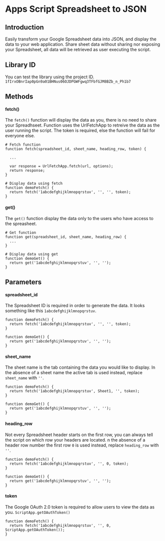 # Apps Script Spreadsheet to JSON

## Introduction
Easily transform your Google Spreadsheet data into JSON, and display the data to your web application. Share sheet data without sharing nor exposing your Spreadsheet, all data will be retrieved as user executing the script.

## Library ID
You can test the library using the project ID.
`1fIrxOBnrIap0pGn9a01BHNus06OJDPGWFgwq3TFbfGJM8BZb_n_Ph1b7`

## Methods
#### fetch()
The `fetch()` function will display the data as you, there is no need to share your Spreadhseet. Function uses the UrlFetchApp to retreive the data as the user running the script. The token is required, else the function will fail for everyone else.
```
# Fetch function
function fetch(spreadsheet_id, sheet_name, heading_row, token) {

  ...

  var response = UrlFetchApp.fetch(url, options);
  return response;
}
```

```
# Display data using fetch
function demoFetch() {
  return fetch('1abcdefghijklmnopqrstuv', '', '', token);
}
```

#### get()
The `get()` function display the data only to the users who have access to the spreasheet.
```
# Get function
function get(spreadsheet_id, sheet_name, heading_row) {
  ...
}
```

```
# Display data using get
function demoGet() {
  return get('1abcdefghijklmnopqrstuv', '', '');
}
```

## Parameters
#### spreadsheet_id 
The Spreadsheet ID is required in order to generate the data. It looks something like this `1abcdefghijklmnopqrstuv`.
```
function demoFetch() {
  return fetch('1abcdefghijklmnopqrstuv', '', '', token);
}
```
```
function demoGet() {
  return get('1abcdefghijklmnopqrstuv', '', '');
}
```

#### sheet_name
The sheet name is the tab containing the data you would like to display. In the absence of a sheet name the active tab is used instead, replace `sheet_name` with `''`.
```
function demoFetch() {
  return fetch('1abcdefghijklmnopqrstuv', Sheet1, '', token);
}
```
```
function demoGet() {
  return get('1abcdefghijklmnopqrstuv', '', '');
}
```

#### heading_row
Not every Spreadsheet header starts on the first row, you can always tell the script on which row your headers are located. n the absence of a header row number the first row `0` is used instead, replace `heading_row` with `''`.
```
function demoFetch() {
  return fetch('1abcdefghijklmnopqrstuv', '', 0, token);
}
```
```
function demoGet() {
  return get('1abcdefghijklmnopqrstuv', '', '');
}
```

#### token
The Google OAuth 2.0 token is required to allow users to view the data as you.
`ScriptApp.getOAuthToken()`

```
function demoFetch() {
  return fetch('1abcdefghijklmnopqrstuv', '', 0, ScriptApp.getOAuthToken());
}
```
